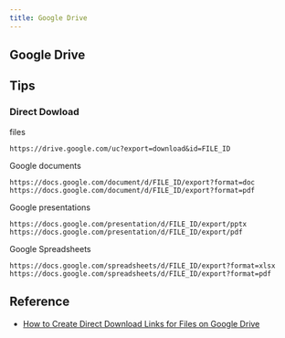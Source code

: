 ```yaml
---
title: Google Drive
---
```


## Google Drive


## Tips

### Direct Dowload
files

```
https://drive.google.com/uc?export=download&id=FILE_ID
```

Google documents

```
https://docs.google.com/document/d/FILE_ID/export?format=doc
https://docs.google.com/document/d/FILE_ID/export?format=pdf
```

Google presentations

```
https://docs.google.com/presentation/d/FILE_ID/export/pptx
https://docs.google.com/presentation/d/FILE_ID/export/pdf
```

Google Spreadsheets

```
https://docs.google.com/spreadsheets/d/FILE_ID/export?format=xlsx
https://docs.google.com/spreadsheets/d/FILE_ID/export?format=pdf
```

## Reference
* [How to Create Direct Download Links for Files on Google Drive](https://www.labnol.org/internet/direct-links-for-google-drive/28356/)
